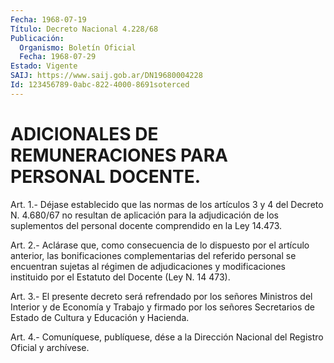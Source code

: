 ```yaml
---
Fecha: 1968-07-19
Título: Decreto Nacional 4.228/68
Publicación:
  Organismo: Boletín Oficial
  Fecha: 1968-07-29
Estado: Vigente
SAIJ: https://www.saij.gob.ar/DN19680004228
Id: 123456789-0abc-822-4000-8691soterced
---
```

# ADICIONALES DE REMUNERACIONES PARA PERSONAL DOCENTE.

<a id="1"></a>
Art. 1.- Déjase establecido que las normas de los artículos 3 y 4 del  Decreto  N.  4.680/67  no  resultan  de  aplicación  para la adjudicación  de  los  suplementos del personal docente comprendido en la Ley 14.473.

<a id="2"></a>
Art. 2.- Aclárase que, como consecuencia de lo dispuesto por el artículo  anterior, las bonificaciones complementarias del referido personal se  encuentran  sujetas  al  régimen  de  adjudicaciones y modificaciones instituido por el Estatuto del Docente  (Ley  N.  14 473).

<a id="3"></a>
Art.  3.-  El presente decreto será refrendado por los señores Ministros del Interior  y  de  Economía y Trabajo y firmado por los señores Secretarios de Estado de  Cultura  y  Educación y Hacienda.

<a id="4"></a>
Art. 4.- Comuníquese, publíquese, dése a la Dirección Nacional del Registro Oficial y archívese.
